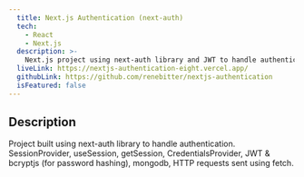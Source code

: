 ```yaml
---
  title: Next.js Authentication (next-auth)
  tech:
    - React
    - Next.js
  description: >-
    Next.js project using next-auth library and JWT to handle authentication.
  liveLink: https://nextjs-authentication-eight.vercel.app/
  githubLink: https://github.com/renebitter/nextjs-authentication
  isFeatured: false
---
```


## Description

Project built using next-auth library to handle authentication.
SessionProvider, useSession, getSession, CredentialsProvider, JWT & bcryptjs
(for password hashing), mongodb, HTTP requests sent using fetch.
